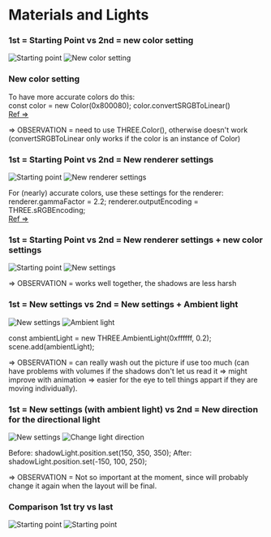 # Materials and Lights

### 1st = Starting Point vs 2nd = new color setting
![Starting point](./refPictures/researchMatLight/0_Starting_point.png)
![New color setting](./refPictures/researchMatLight/1_recommendation_color.png)

### New color setting
  
To have more accurate colors do this:  
const color = new Color(0x800080);
color.convertSRGBToLinear()  
[Ref =>](https://discoverthreejs.com/tips-and-tricks/#lights)  
  
=> OBSERVATION = need to use THREE.Color(), otherwise doesn't work (convertSRGBToLinear only works if the color is an instance of Color) 

### 1st = Starting Point vs 2nd = New renderer settings
![Starting point](./refPictures/researchMatLight/0_Starting_point.png)
![New renderer settings](./refPictures/researchMatLight/2_recommendation_renderer.png)

For (nearly) accurate colors, use these settings for the renderer:
renderer.gammaFactor = 2.2;
renderer.outputEncoding = THREE.sRGBEncoding;  
[Ref =>](https://discoverthreejs.com/tips-and-tricks/#lights)  

### 1st = Starting Point vs 2nd = New renderer settings + new color settings

![Starting point](./refPictures/researchMatLight/0_Starting_point.png)
![New settings](./refPictures/researchMatLight/3_color_renderer.png)

=> OBSERVATION = works well together, the shadows are less harsh

### 1st = New settings vs 2nd = New settings + Ambient light

![New settings](./refPictures/researchMatLight/3_color_renderer.png)
![Ambient light](./refPictures/researchMatLight/4_ambient_light.png)

const ambientLight = new THREE.AmbientLight(0xffffff, 0.2);  
scene.add(ambientLight);  
  
=> OBSERVATION = can really wash out the picture if use too much (can have problems with volumes if the shadows don't let us read it => might improve with animation => easier for the eye to tell things appart if they are moving individually).

### 1st = New settings (with ambient light) vs 2nd = New direction for the directional light

![New settings](./refPictures/researchMatLight/4_ambient_light.png)
![Change light direction](./refPictures/researchMatLight/5_new_lights_coordinates.png)

Before: shadowLight.position.set(150, 350, 350);
After: shadowLight.position.set(-150, 100, 250);
  

=> OBSERVATION = Not so important at the moment, since will probably change it again when the layout will be final.

### Comparison 1st try vs last

![Starting point](./refPictures/researchMatLight/0_Starting_point.png)
![Starting point](./refPictures/researchMatLight/5_new_lights_coordinates.png)
